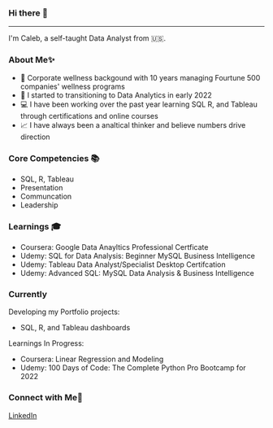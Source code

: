 ### Hi there  :eyes:
----

I'm Caleb, a self-taught Data Analyst from :us:. 

### About Me:sparkles:

- :running: Corporate wellness backgound with 10 years managing Fourtune 500 companies' wellness programs 
- :file_folder: I started to transitioning to Data Analytics in early 2022
- :computer: I have been working over the past year learning SQL R, and Tableau through certifications and online courses
- :chart_with_upwards_trend: I have always been a analtical thinker and believe numbers drive direction 

### Core Competencies :books:
 
- SQL, R, Tableau 
- Presentation
- Communcation 
- Leadership 

### Learnings :mortar_board:
- Coursera: Google Data Anayltics Professional Certficate
- Udemy: SQL for Data Analysis: Beginner MySQL Business Intelligence 
- Udemy: Tableau Data Analyst/Specialist Desktop Certifcation 
- Udemy: Advanced SQL: MySQL Data Analysis & Business Intelligence

### Currently
Developing my Portfolio projects:
- SQL, R, and Tableau dashboards

Learnings In Progress:
- Coursera: Linear Regression and Modeling 
- Udemy: 100 Days of Code: The Complete Python Pro Bootcamp for 2022

### Connect with Me:wave:
[LinkedIn](https://www.linkedin.com/in/caleb-shorter-03523b94/)
